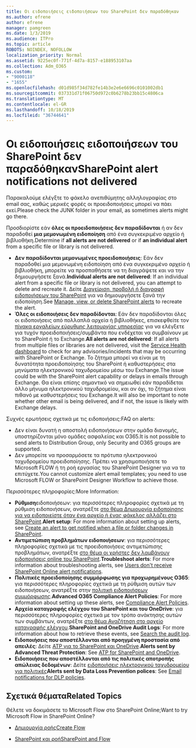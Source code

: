 ```yaml
---
title: Οι ειδοποιήσεις ειδοποιήσεων του SharePoint δεν παραδόθηκαν
ms.author: efrene
author: efrene
manager: pamgreen
ms.date: 1/3/2019
ms.audience: ITPro
ms.topic: article
ROBOTS: NOINDEX, NOFOLLOW
localization_priority: Normal
ms.assetid: 9225ec0f-771f-4d7a-8157-e188953107aa
ms.collection: Adm_O365
ms.custom:
- "9000118"
- "1655"
ms.openlocfilehash: d01d985f34d782fe14b3e2e6e6696c0101002db1
ms.sourcegitcommit: 037331d71f06750d972c0b6278b23bb15c4806ca
ms.translationtype: MT
ms.contentlocale: el-GR
ms.lasthandoff: 10/18/2019
ms.locfileid: "36744641"
---
```

# <a name="sharepoint-alert-notifications-not-delivered"></a><span data-ttu-id="e0e23-102">Οι ειδοποιήσεις ειδοποιήσεων του SharePoint δεν παραδόθηκαν</span><span class="sxs-lookup"><span data-stu-id="e0e23-102">SharePoint alert notifications not delivered</span></span>

<span data-ttu-id="e0e23-103">Παρακαλούμε ελέγξτε το φάκελο ανεπιθύμητης αλληλογραφίας στο email σας, καθώς μερικές φορές οι προειδοποιήσεις μπορεί να πάει εκεί.</span><span class="sxs-lookup"><span data-stu-id="e0e23-103">Please check the JUNK folder in your email, as sometimes alerts might go there.</span></span>

<span data-ttu-id="e0e23-104">Προσδιορίστε εάν **όλες οι προειδοποιήσεις δεν παραδίδονται** ή αν δεν παραδοθεί **μια μεμονωμένη ειδοποίηση** από ένα συγκεκριμένο αρχείο ή βιβλιοθήκη.</span><span class="sxs-lookup"><span data-stu-id="e0e23-104">Determine if **all alerts are not delivered** or if **an individual alert** from a specific file or library is not delivered.</span></span>

- <span data-ttu-id="e0e23-105">**Δεν παραδίδονται μεμονωμένες προειδοποιήσεις**: Εάν δεν παραδοθεί μια μεμονωμένη ειδοποίηση από ένα συγκεκριμένο αρχείο ή βιβλιοθήκη, μπορείτε να προσπαθήσετε να τη διαγράψετε και να την δημιουργήσετε ξανά.</span><span class="sxs-lookup"><span data-stu-id="e0e23-105">**Individual alerts are not delivered**: If an individual alert from a specific file or library is not delivered, you can attempt to delete and recreate it.</span></span> <span data-ttu-id="e0e23-106">Δείτε [Διαχείριση, προβολή ή διαγραφή ειδοποιήσεων του SharePoint](https://support.office.com/article/manage-view-or-delete-sharepoint-alerts-99dfb19c-9a90-4a8c-aba1-aa8c8afb0de2?ui=en-US&rs=&ad=US#ID0EAADAAA=Online) για να δημιουργήσετε ξανά την ειδοποίηση.</span><span class="sxs-lookup"><span data-stu-id="e0e23-106">See [Manage, view, or delete SharePoint alerts](https://support.office.com/article/manage-view-or-delete-sharepoint-alerts-99dfb19c-9a90-4a8c-aba1-aa8c8afb0de2?ui=en-US&rs=&ad=US#ID0EAADAAA=Online) to recreate the alert.</span></span>
- <span data-ttu-id="e0e23-107">**Όλες οι ειδοποιήσεις δεν παραδίδονται**: Εάν δεν παραδίδονται όλες οι ειδοποιήσεις από πολλαπλά αρχεία ή βιβλιοθήκες, επισκεφθείτε τον [πίνακα εργαλείων εύρυθμης λειτουργίας υπηρεσίας](https://admin.microsoft.com/AdminPortal/Home#/servicehealth) για να ελέγξετε για τυχόν προειδοποιήσεις/συμβάντα που ενδέχεται να συμβαίνουν με το SharePoint ή το Exchange.</span><span class="sxs-lookup"><span data-stu-id="e0e23-107">**All alerts are not delivered**: If all alerts from multiple files or libraries are not delivered, visit the [Service Health dashboard](https://admin.microsoft.com/AdminPortal/Home#/servicehealth) to check for any advisories/incidents that may be occurring with SharePoint or Exchange.</span></span> <span data-ttu-id="e0e23-108">Το ζήτημα μπορεί να είναι με τη δυνατότητα προειδοποίησης του SharePoint ή καθυστερήσεις στα μηνύματα ηλεκτρονικού ταχυδρομείου μέσω του Exchange.</span><span class="sxs-lookup"><span data-stu-id="e0e23-108">The issue could be with the SharePoint alert capability or delays in emails through Exchange.</span></span> <span data-ttu-id="e0e23-109">Θα είναι επίσης σημαντικό να σημειωθεί εάν παραδίδεται άλλο μήνυμα ηλεκτρονικού ταχυδρομείου, και αν όχι, το ζήτημα είναι πιθανό με καθυστερήσεις του Exchange.</span><span class="sxs-lookup"><span data-stu-id="e0e23-109">It will also be important to note whether other email is being delivered, and if not, the issue is likely with Exchange delays.</span></span>

<span data-ttu-id="e0e23-110">Συχνές ερωτήσεις σχετικά με τις ειδοποιήσεις:</span><span class="sxs-lookup"><span data-stu-id="e0e23-110">FAQ on alerts:</span></span>

- <span data-ttu-id="e0e23-111">Δεν είναι δυνατή η αποστολή ειδοποιήσεων στην ομάδα διανομής, υποστηρίζονται μόνο ομάδες ασφαλείας και O365.</span><span class="sxs-lookup"><span data-stu-id="e0e23-111">It is not possible to send alerts to Distribution Group, only Security and O365 groups are supported.</span></span>
- <span data-ttu-id="e0e23-112">Δεν μπορείτε να προσαρμόσετε τα πρότυπα ηλεκτρονικού ταχυδρομείου προειδοποίησης. Πρέπει να χρησιμοποιήσετε το Microsoft FLOW ή τη ροή εργασίας του SharePoint Designer για να τα επιτύχετε.</span><span class="sxs-lookup"><span data-stu-id="e0e23-112">You cannot customize alert email templates; you need to use Microsoft FLOW or SharePoint Designer Workflow to achieve those.</span></span>

<span data-ttu-id="e0e23-113">Περισσότερες πληροφορίες:</span><span class="sxs-lookup"><span data-stu-id="e0e23-113">More Information:</span></span>

- <span data-ttu-id="e0e23-114">**Ρύθμιση**ειδοποιήσεων: για περισσότερες πληροφορίες σχετικά με τη ρύθμιση ειδοποιήσεων, ανατρέξτε [στο θέμα Δημιουργία ειδοποίησης για να ειδοποιείστε όταν ένα αρχείο ή ένας φάκελος αλλάζει στο SharePoint](https://support.office.com/article/create-an-alert-to-get-notified-when-a-file-or-folder-changes-in-sharepoint-e5a79e7b-a146-46da-a9ef-d65409ba8918).</span><span class="sxs-lookup"><span data-stu-id="e0e23-114">**Alert setup**: For more information about setting up alerts, see [Create an alert to get notified when a file or folder changes in SharePoint](https://support.office.com/article/create-an-alert-to-get-notified-when-a-file-or-folder-changes-in-sharepoint-e5a79e7b-a146-46da-a9ef-d65409ba8918).</span></span>
- <span data-ttu-id="e0e23-115">**Αντιμετώπιση προβλημάτων ειδοποιήσεων**: για περισσότερες πληροφορίες σχετικά με τις προειδοποιήσεις αντιμετώπισης προβλημάτων, ανατρέξτε [στο θέμα οι χρήστες δεν λαμβάνουν ειδοποιήσεις online του SharePoint](https://docs.microsoft.com/sharepoint/support/sites/no-alert-notifications).</span><span class="sxs-lookup"><span data-stu-id="e0e23-115">**Troubleshoot alerts**: For more information about troubleshooting alerts, see [Users don't receive SharePoint Online alert notifications](https://docs.microsoft.com/sharepoint/support/sites/no-alert-notifications).</span></span>
- <span data-ttu-id="e0e23-116">**Πολιτικές προειδοποίησης συμμόρφωσης για προχωρημένους O365**: για περισσότερες πληροφορίες σχετικά με τη ρύθμιση αυτών των ειδοποιήσεων, ανατρέξτε στην [πολιτική ειδοποιήσεων συμμόρφωσης](https://docs.microsoft.com/office365/securitycompliance/alert-policies).</span><span class="sxs-lookup"><span data-stu-id="e0e23-116">**Advanced O365 Compliance Alert Policies**: For more information about setting up these alerts, see [Compliance Alert Policies](https://docs.microsoft.com/office365/securitycompliance/alert-policies).</span></span>
- <span data-ttu-id="e0e23-117">**Αρχεία καταγραφής ελέγχου του SharePoint και του OneDrive**: για περισσότερες πληροφορίες σχετικά με τον τρόπο ανάκτησης αυτών των συμβάντων, ανατρέξτε [στο θέμα Αναζήτηση στο αρχείο καταγραφής ελέγχου](https://docs.microsoft.com/office365/securitycompliance/search-the-audit-log-in-security-and-compliance#search-the-audit-log).</span><span class="sxs-lookup"><span data-stu-id="e0e23-117">**SharePoint and OneDrive Audit Logs**: For more information about how to retrieve these events, see [Search the audit log](https://docs.microsoft.com/office365/securitycompliance/search-the-audit-log-in-security-and-compliance#search-the-audit-log).</span></span>
- <span data-ttu-id="e0e23-118">**Ειδοποιήσεις που αποστέλλονται από προηγμένη προστασία από απειλές**: Δείτε [ATP για το SharePoint και OneDrive](https://docs.microsoft.com/office365/securitycompliance/atp-for-spo-odb-and-teams).</span><span class="sxs-lookup"><span data-stu-id="e0e23-118">**Alerts sent by Advanced Threat Protection**: See [ATP for SharePoint and OneDrive](https://docs.microsoft.com/office365/securitycompliance/atp-for-spo-odb-and-teams).</span></span>
- <span data-ttu-id="e0e23-119">**Ειδοποιήσεις που αποστέλλονται από τις πολιτικές αποτροπής απώλειας δεδομένων**: Δείτε [ειδοποιήσεις ηλεκτρονικού ταχυδρομείου για πολιτικές](https://docs.microsoft.com/office365/securitycompliance/use-notifications-and-policy-tips)</span><span class="sxs-lookup"><span data-stu-id="e0e23-119">**Alerts sent by Data Loss Prevention polices**: See [Email notifications for DLP policies](https://docs.microsoft.com/office365/securitycompliance/use-notifications-and-policy-tips).</span></span>

## <a name="related-topics"></a><span data-ttu-id="e0e23-120">Σχετικά θέματα</span><span class="sxs-lookup"><span data-stu-id="e0e23-120">Related Topics</span></span>

<span data-ttu-id="e0e23-121">Θέλετε να δοκιμάσετε το Microsoft Flow στο SharePoint Online;</span><span class="sxs-lookup"><span data-stu-id="e0e23-121">Want to try Microsoft Flow in SharePoint Online?</span></span>

- [<span data-ttu-id="e0e23-122">Δημιουργία ροής</span><span class="sxs-lookup"><span data-stu-id="e0e23-122">Create Flow</span></span>](https://support.office.com/article/a9c3e03b-0654-46af-a254-20252e580d01)

- [<span data-ttu-id="e0e23-123">SharePoint και ροή</span><span class="sxs-lookup"><span data-stu-id="e0e23-123">SharePoint and Flow</span></span>](https://flow.microsoft.com//blog/sharepoint-and-flow/)
